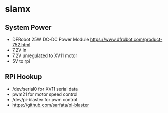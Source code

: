 # slamx

## System Power

 * DFRobot 25W DC-DC Power Module https://www.dfrobot.com/product-752.html
 * 7.2V In
 * 7.2V unregulated to XV11 motor
 * 5V to rpi

## RPi Hookup
 * /dev/serial0 for XV11 serial data
 * pwm21 for motor speed control
 * /dev/pi-blaster for pwm control
 * https://github.com/sarfata/pi-blaster
